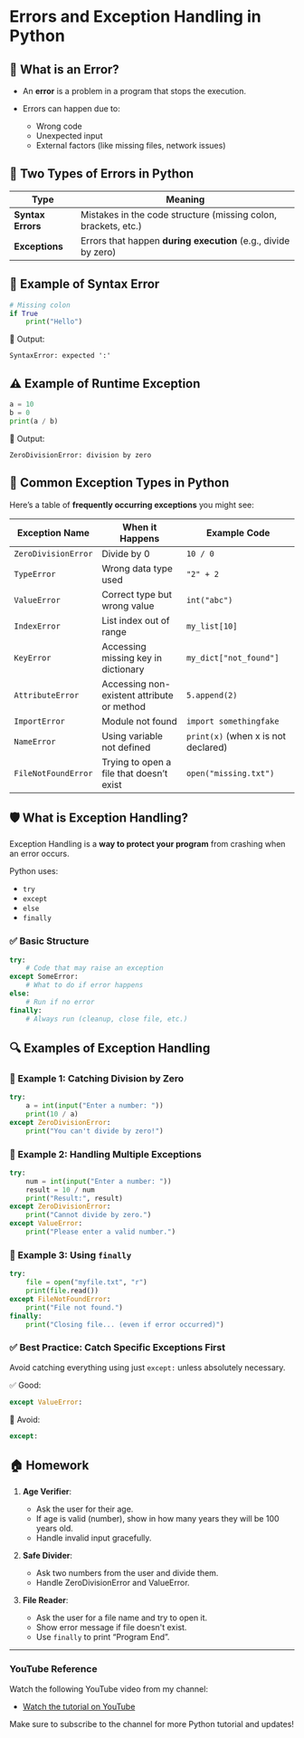 # **Errors and Exception Handling in Python**

## 🧨 What is an Error?

* An **error** is a problem in a program that stops the execution.
* Errors can happen due to:

  * Wrong code
  * Unexpected input
  * External factors (like missing files, network issues)


## 🧱 Two Types of Errors in Python

| Type              | Meaning                                                        |
| ----------------- | -------------------------------------------------------------- |
| **Syntax Errors** | Mistakes in the code structure (missing colon, brackets, etc.) |
| **Exceptions**    | Errors that happen **during execution** (e.g., divide by zero) |


## 🧾 Example of Syntax Error

```python
# Missing colon
if True
    print("Hello")
```

📌 Output:

```
SyntaxError: expected ':'
```


## ⚠️ Example of Runtime Exception

```python
a = 10
b = 0
print(a / b)
```

📌 Output:

```
ZeroDivisionError: division by zero
```

## 🧠 Common Exception Types in Python

Here’s a table of **frequently occurring exceptions** you might see:

| Exception Name      | When it Happens                            | Example Code                        |
| ------------------- | ------------------------------------------ | ----------------------------------- |
| `ZeroDivisionError` | Divide by 0                                | `10 / 0`                            |
| `TypeError`         | Wrong data type used                       | `"2" + 2`                           |
| `ValueError`        | Correct type but wrong value               | `int("abc")`                        |
| `IndexError`        | List index out of range                    | `my_list[10]`                       |
| `KeyError`          | Accessing missing key in dictionary        | `my_dict["not_found"]`              |
| `AttributeError`    | Accessing non-existent attribute or method | `5.append(2)`                       |
| `ImportError`       | Module not found                           | `import somethingfake`              |
| `NameError`         | Using variable not defined                 | `print(x)` (when x is not declared) |
| `FileNotFoundError` | Trying to open a file that doesn’t exist   | `open("missing.txt")`               |


## 🛡️ What is Exception Handling?

Exception Handling is a **way to protect your program** from crashing when an error occurs.

Python uses:

* `try`
* `except`
* `else`
* `finally`


### ✅ Basic Structure

```python
try:
    # Code that may raise an exception
except SomeError:
    # What to do if error happens
else:
    # Run if no error
finally:
    # Always run (cleanup, close file, etc.)
```


## 🔍 Examples of Exception Handling

### 🎯 Example 1: Catching Division by Zero

```python
try:
    a = int(input("Enter a number: "))
    print(10 / a)
except ZeroDivisionError:
    print("You can't divide by zero!")
```

### 🎯 Example 2: Handling Multiple Exceptions

```python
try:
    num = int(input("Enter a number: "))
    result = 10 / num
    print("Result:", result)
except ZeroDivisionError:
    print("Cannot divide by zero.")
except ValueError:
    print("Please enter a valid number.")
```


### 🎯 Example 3: Using `finally`

```python
try:
    file = open("myfile.txt", "r")
    print(file.read())
except FileNotFoundError:
    print("File not found.")
finally:
    print("Closing file... (even if error occurred)")
```

### ✅ Best Practice: Catch Specific Exceptions First

Avoid catching everything using just `except:` unless absolutely necessary.

✅ Good:

```python
except ValueError:
```

🚫 Avoid:

```python
except:
```



## 🏠 Homework

1. **Age Verifier**:

   * Ask the user for their age.
   * If age is valid (number), show in how many years they will be 100 years old.
   * Handle invalid input gracefully.

2. **Safe Divider**:

   * Ask two numbers from the user and divide them.
   * Handle ZeroDivisionError and ValueError.

3. **File Reader**:

   * Ask the user for a file name and try to open it.
   * Show error message if file doesn't exist.
   * Use `finally` to print “Program End”.

---
### **YouTube Reference**
Watch the following YouTube video from my channel:
- [Watch the tutorial on YouTube](https://www.youtube.com/watch?v=pee2Zl3en6I)


 Make sure to subscribe to the channel for more Python tutorial and updates!

